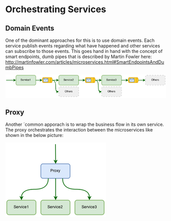 # Orchestrating Services

## Domain Events

One of the dominant approaches for this is to use domain events.
Each service publish events regarding what have happened and other services can subscribe to those events. 
This goes hand in hand with the concept of smart endpoints, dumb pipes that is described by Martin Fowler here: http://martinfowler.com/articles/microservices.html#SmartEndpointsAndDumbPipes

![domainevents.png](domainevents.png)

## Proxy

Another ´common apporach is to wrap the business flow in its own service. 
The proxy orchestrates the interaction between the microservices like shown in the below picture:

![proxy.png](proxy.png)
